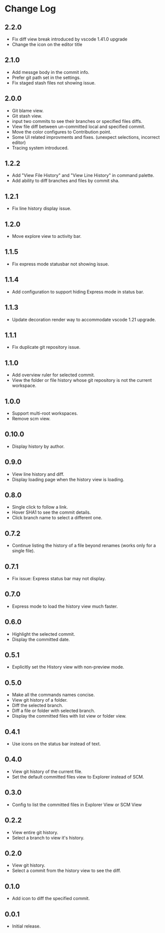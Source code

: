 # Change Log

## 2.2.0
* Fix diff view break introduced by vscode 1.41.0 upgrade
* Change the icon on the editor title

## 2.1.0
* Add messge body in the commit info.
* Prefer git path set in the settings.
* Fix staged stash files not showing issue.

## 2.0.0
* Git blame view.
* Git stash view.
* input two commits to see their branches or specified files diffs.
* View file diff between un-committed local and specified commit.
* Move the color configures to Contribution point.
* Some UI related improvments and fixes. (unexpect selections, incorrect editor)
* Tracing system introduced.

## 1.2.2
* Add "View File History" and "View Line History" in command palette.
* Add ability to diff branches and files by commit sha.

## 1.2.1
* Fix line history display issue.

## 1.2.0
* Move explore view to activity bar.

## 1.1.5
* Fix express mode statusbar not showing issue.

## 1.1.4
* Add configuration to support hiding Express mode in status bar.

## 1.1.3
* Update decoration render way to accommodate vscode 1.21 upgrade.

## 1.1.1
* Fix duplicate git repository issue.

## 1.1.0
* Add overview ruler for selected commit.
* View the folder or file history whose git repository is not the current workspace.

## 1.0.0
* Support multi-root workspaces.
* Remove scm view.

## 0.10.0
* Display history by author.

## 0.9.0
* View line history and diff.
* Display loading page when the history view is loading.

## 0.8.0
* Single click to follow a link.
* Hover SHA1 to see the commit details.
* Click branch name to select a different one.

## 0.7.2
* Continue listing the history of a file beyond renames (works only for a single file).

## 0.7.1
* Fix issue: Express status bar may not display.

## 0.7.0
* Express mode to load the history view much faster.

## 0.6.0
* Highlight the selected commit.
* Display the committed date.

## 0.5.1
* Explicitly set the History view with non-preview mode.

## 0.5.0
* Make all the commands names concise.
* View git history of a folder.
* Diff the selected branch.
* Diff a file or folder with selected branch.
* Display the committed files with list view or folder view.

## 0.4.1
* Use icons on the status bar instead of text.

## 0.4.0
* View git history of the current file.
* Set the default committed files view to Explorer instead of SCM.

## 0.3.0
* Config to list the committed files in Explorer View or SCM View

## 0.2.2
* View entire git history.
* Select a branch to view it's history.

## 0.2.0
* View git history.
* Select a commit from the history view to see the diff.

## 0.1.0
* Add icon to diff the specified commit.

## 0.0.1
* Initial release.